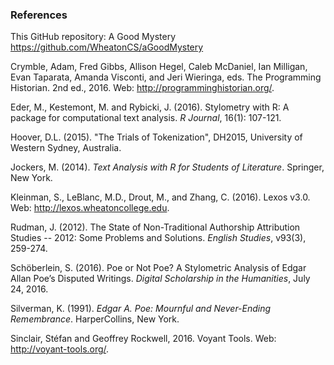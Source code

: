 ### References
This GitHub repository: A Good Mystery https://github.com/WheatonCS/aGoodMystery

Crymble, Adam, Fred Gibbs, Allison Hegel, Caleb McDaniel, Ian Milligan, Evan Taparata, Amanda Visconti, and Jeri Wieringa, eds. The Programming Historian. 2nd ed., 2016. Web: http://programminghistorian.org/.

Eder, M., Kestemont, M. and Rybicki, J. (2016). Stylometry with R: A package for computational text analysis. *R Journal*, 16(1): 107-121.

Hoover, D.L. (2015). "The Trials of Tokenization", DH2015, University of Western Sydney, Australia.

Jockers, M. (2014). *Text Analysis with R for Students of Literature*. Springer, New York.

Kleinman, S., LeBlanc, M.D., Drout, M., and Zhang, C. (2016). Lexos v3.0. Web: http://lexos.wheatoncollege.edu.

Rudman, J. (2012). The State of Non-Traditional Authorship Attribution Studies -- 2012: Some Problems and Solutions. *English Studies*, v93(3), 259-274.

Schöberlein, S. (2016). Poe or Not Poe? A Stylometric Analysis of Edgar Allan Poe’s Disputed Writings. *Digital Scholarship in the Humanities*, July 24, 2016. 

Silverman, K. (1991). *Edgar A. Poe: Mournful and Never-Ending Remembrance*. HarperCollins, New York.

Sinclair, Stéfan and Geoffrey Rockwell, 2016. Voyant Tools. Web: http://voyant-tools.org/.

